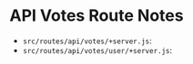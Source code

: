 # API Votes Route Notes

- `src/routes/api/votes/+server.js`:
- `src/routes/api/votes/user/+server.js`: 